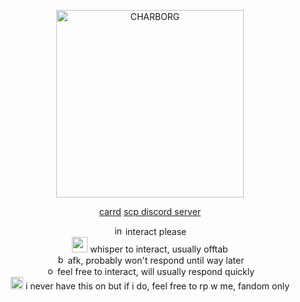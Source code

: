 <p align="center">
<img width="300" src="https://i.pinimg.com/736x/9b/f6/0a/9bf60ae211db848c513a7a5ad0df9087.jpg" alt="CHARBORG">
</p>
<p align="center">
<a href="https://glassdraki.carrd.co">carrd</a>
<a href="https://discord.gg/Gy9GdwAxbz">scp discord server</a>
</p>
<p align="center">
<img width="15" src="https://static-00.iconduck.com/assets.00/help-question-chat-bubble-rectangle-icon-2048x2048-9hgcfbe4.png" alt="int"> interact please
<br>
<img width="25" src="https://static.vecteezy.com/system/resources/previews/019/899/719/non_2x/simple-moon-icon-png.png" alt="rp"> whisper to interact, usually offtab
<br>
<img width="15" src="https://upload.wikimedia.org/wikipedia/commons/d/df/Traffic_Sign_GR_-_KOK_2009_-_R-7.svg" alt="busy"> afk, probably won't respond until way later
<br>
<img width="15" src="https://www.pngall.com/wp-content/uploads/14/Green-Circle-PNG-Cutout.png" alt="online"> feel free to interact, will usually respond quickly
<br>
<img width="20" src="https://cdn-icons-png.flaticon.com/512/5198/5198216.png" alt="rp"> i never have this on but if i do, feel free to rp w me, fandom only

